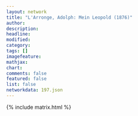 ```yaml
---
layout: network
title: "L'Arronge, Adolph: Mein Leopold (1876)"
author:
description:
headline:
modified:
category:
tags: []
imagefeature: 
mathjax: 
chart: 
comments: false
featured: false
list: false
networkdata: 197.json
---
```

{% include matrix.html %}
